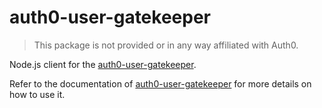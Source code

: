 auth0-user-gatekeeper
===

> This package is not provided or in any way affiliated with Auth0.

Node.js client for the [auth0-user-gatekeeper](https://github.com/timo-reymann/auth0-user-gatekeeper).

Refer to the documentation of [auth0-user-gatekeeper](https://github.com/timo-reymann/auth0-user-gatekeeper) for more
details on how to use it.
